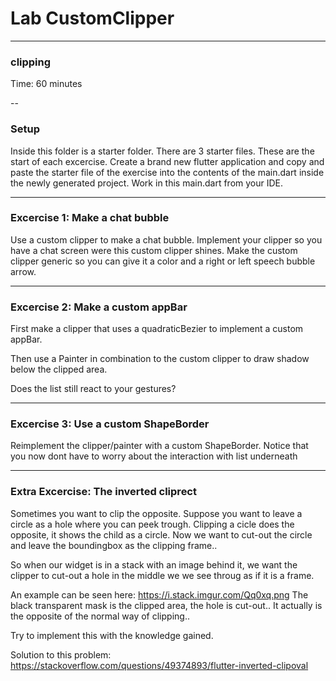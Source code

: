 # Lab CustomClipper

---
### clipping
Time: 60 minutes

--
### Setup
Inside this folder is a starter folder. There are 3 starter files. These are the start of each excercise. Create a brand new flutter application and copy and paste the starter file of the exercise into the contents of the main.dart inside the newly generated project.
Work in this main.dart from your IDE.

---
### Excercise 1: Make a chat bubble
Use a custom clipper to make a chat bubble.
Implement your clipper so you have a chat screen were this custom clipper shines.
Make the custom clipper generic so you can give it a color and a right or left speech bubble arrow.


---
### Excercise 2: Make a custom appBar
First make a clipper that uses a quadraticBezier to implement a custom appBar. 
 
Then use a Painter in combination to the custom clipper to draw shadow below
the clipped area. 

Does the list still react to your gestures?

---
### Excercise 3: Use a custom ShapeBorder
Reimplement the clipper/painter with a custom ShapeBorder. Notice that 
you now dont have to worry about the interaction with list underneath

---
### Extra Excercise: The inverted cliprect
Sometimes you want to clip the opposite. Suppose you want to leave a circle as
a hole where you can peek trough. Clipping a cicle does the opposite, it shows the
child as a circle. Now we want to cut-out the circle and leave the boundingbox as the
clipping frame.. 

So when our widget is in a stack with an image behind it, we want the clipper to 
cut-out a hole in the middle we we see throug as if it is a frame.

An example can be seen here: https://i.stack.imgur.com/Qq0xq.png
The black transparent mask is the clipped area, the hole is cut-out..
It actually is the opposite of the normal way of clipping..

Try to implement this with the knowledge gained.

Solution to this problem: https://stackoverflow.com/questions/49374893/flutter-inverted-clipoval





